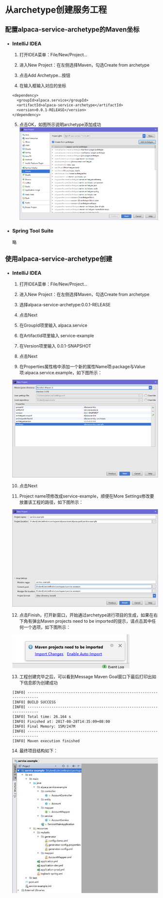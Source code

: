 # 从archetype创建服务工程

## 配置alpaca-service-archetype的Maven坐标

- ### IntelliJ IDEA

    1. 打开IDEA菜单：File/New/Project...

    2. 进入New Project：在左侧选择Maven，勾选Create from archetype

    3. 点击Add Archetype...按钮

    4. 在输入框输入对应的坐标

    ```
    <dependency>
      <groupId>alpaca.service</groupId>
      <artifactId>alpaca-service-archetype</artifactId>
      <version>0.0.1-RELEASE</version>
    </dependency>
    ```
    5. 点击OK，如图所示说明archetype添加成功
    ![image](/cn/park/images/new_project_maven_add_archetype.png)

- ### Spring Tool Suite
    
    略

## 使用alpaca-service-archetype创建

- ### IntelliJ IDEA

    1. 打开IDEA菜单：File/New/Project...
    
    2. 进入New Project：在左侧选择Maven，勾选Create from archetype
    
    3. 选择alpaca-service-archetype:0.0.1-RELEASE
    
    4. 点击Next
    
    5. 在GroupId项里输入 alpaca.service
    
    6. 在ArtifactId项里输入 service-example
    
    7. 在Version项里输入 0.0.1-SNAPSHOT
    
    8. 点击Next
    
    9. 在Properties属性格中添加一个新的属性Name项:package与Value项:alpaca.service.example，如下图所示：
    
    ![image](/cn/park/images/new_project_maven_add_package.png)
    
    10. 点击Next
    
    11. Project name项修改成service-example，顺便在More Settings修改要放置该工程的路径，如下图所示：
    
    ![image](/cn/park/images/new_project_more_settings.png)
    
    12. 点击Finish，打开新窗口，开始通过archetype进行项目的生成，如果在右下角有弹出Maven projects need to be imported的提示，请点击其中任何一个选项，如下图所示：
    
    ![image](/cn/park/images/import_changes.png)

    13. 工程创建完毕之后，可以看到Message Maven Goal窗口下最后打印出如下信息即为创建成功

    ```
    [INFO] ------------------------------------------------------------------------
    [INFO] BUILD SUCCESS
    [INFO] ------------------------------------------------------------------------
    [INFO] Total time: 26.164 s
    [INFO] Finished at: 2017-08-28T14:35:09+08:00
    [INFO] Final Memory: 15M/247M
    [INFO] ------------------------------------------------------------------------
    [INFO] Maven execution finished
    ```

    14. 最终项目结构如下：

    ![image](/cn/park/images/project_info.png)

